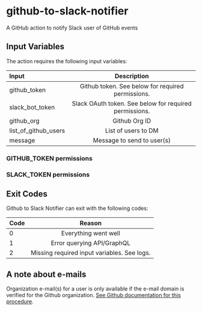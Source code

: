 # github-to-slack-notifier
A GitHub action to notify Slack user of GitHub events

## Input Variables

The action requires the following input variables:

| Input              | Description   |
| :---------------- | :------: |
| github_token                 |   Github token. See below for required permissions.  |
| slack_bot_token                 |  Slack OAuth token. See below for required permissions. |
| github_org                 |  Github Org ID  |
| list_of_github_users | List of users to DM |
| message | Message to send to user(s) |

### GITHUB_TOKEN permissions

### SLACK_TOKEN permissions

## Exit Codes

Github to Slack Notifier can exit with the following codes:

| Code              | Reason   |
| :---------------- | :------: |
| 0                 |   Everything went well  |
| 1                 | Error querying API/GraphQL |
| 2                 |   Missing required input variables. See logs.  |

## A note about e-mails

Organization e-mail(s) for a user is only available if the e-mail domain is verified for the Github organization.
[See Github documentation for this procedure](https://docs.github.com/en/organizations/managing-organization-settings/verifying-or-approving-a-domain-for-your-organization).
